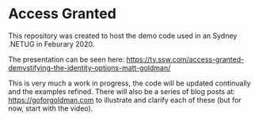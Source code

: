 # Access Granted

This repository was created to host the demo code used in an Sydney .NETUG in Feburary 2020.

The presentation can be seen here: https://tv.ssw.com/access-granted-demystifying-the-identity-options-matt-goldman/

This is very much a work in progress, the code will be updated continually and the examples refined. There will also be a series of blog posts at: https://goforgoldman.com to illustrate and clarify each of these (but for now, start with the video).

